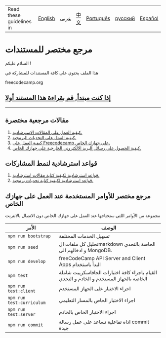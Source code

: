 ﻿<table>
    <tr>
        <!-- Do not translate this table -->
        <td> Read these guidelines in </td>
        <td><a href="/README.md"> English </a></td>
        <td><a href="README.md"> عربى </a></td>
        <td><a href="chinese/README.md"> 中文 </a></td>
        <td><a href="portuguese/README.md"> Português </a></td>
        <td><a href="russian/README.md"> русский </a></td>
        <td><a href="spanish/README.md"> Español </a></td>
    </tr>
</table>

# مرجع مختصر للمستندات

السلام عليكم !



هذا الملف يحتوي على كافة المستندات للمشاركة في

freecodecamp.org


## [إذا كنت مبتدأ, قم بقراءة هذا المستند أولا](/CONTRIBUTING.md)

---

## مقالات مرجعية مختصرة

1. [كيفية العمل على المقالات الاسترشادية.](how-to-work-on-guide-articles.md)
2. [كيفية العمل على التحديات البرمجية.](how-to-work-on-coding-challenges.md)
3. [كيفية العمل على  Freecodecamp  على جهازك الخاص.](how-to-setup-freecodecamp-locally.md)
4. [كيفية الحصول على رسائل البريد الالكتروني الخارجية على جهازك الخاص.](how-to-catch-outgoing-emails-locally.md)


## قواعد استرشادية لنمط المشاركات

1. [قواعد استرشادية لكيفية كتابة مقالات استرشادية.](style-guide-for-guide-articles.md)
2. [قواعد استرشادية لكيفية كتابة تحديات برمجية.](style-guide-for-curriculum-challenges.md)


## مرجع مختصر للأوامر المستخدمة عند العمل على جهازك الخاص

مجموعة من الأوامر اللتي ستحتاجها عند العمل على جهازك الخاص دون الاتصال بالانترنت 



| الأمر | الوصف |
| ------- | ----------- |
| `npm run bootstrap` | تسهيل الخدمات المختلفة |
| `npm run seed` | تحليل كل ملفات الmarkdown الخاصة بالتحدي و ادخالهم الى MongoDB. |
| `npm run develop` |  freeCodeCamp API Server and Client Apps البدأ باستخدام  |
| `npm test` |  القيام باجراء كافة اختبارات الجافاسكريبت شاملة الخاصة بالجهاز المستخدم و الخادم و التحدي  |
| `npm run test:client` | اجراء الاختبار على الجهاز المستخدم |
| `npm run test:curriculum` | اجراء الاختبار الخاص بالمسار التعليمي |
| `npm run test:server` | اجراء الاختبار الخاص بالخادم |
| `npm run commit` | اداة تفاعلية تساعد على عمل رسالة commit  جيدة |


